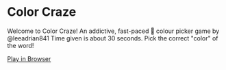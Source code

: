 Color Craze
=====================

Welcome to Color Craze!
An addictive, fast-paced :rainbow: colour picker game by @leeadrian841
Time given is about 30 seconds.
Pick the correct "color" of the word!

[Play in Browser](https://leeadrian841.github.io/project1b/)
